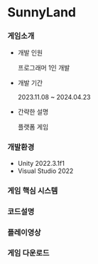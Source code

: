 # SunnyLand


### 게임소개
+ 개발 인원
  
  프로그래머 1인 개발
  
+ 개발 기간
  
  2023.11.08 ~ 2024.04.23
  
+ 간략한 설명
  
  플랫폼 게임

### 개발환경
+ Unity 2022.3.1f1
+ Visual Studio 2022


### 게임 핵심 시스템



### 코드설명



### 플레이영상 



### 게임 다운로드


